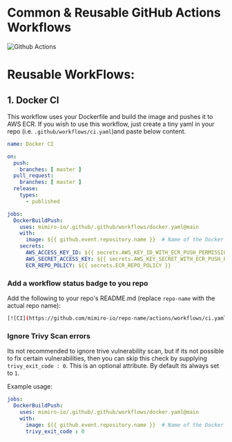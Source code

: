 
# Common & Reusable GitHub Actions Workflows

![Github Actions](https://avatars.githubusercontent.com/u/44036562?s=200&v=4)

# Reusable WorkFlows:

## 1. Docker CI

This workflow uses your Dockerfile and build the image and pushes it to AWS ECR.
If you wish to use this workflow, just create a tiny yaml in your repo (i.e. `.github/workflows/ci.yaml`)and paste below content.

```yaml
name: Docker CI

on:
  push:
    branches: [ master ]
  pull_request:
    branches: [ master ]
  release:
    types:
      - published

jobs:
  DockerBuildPush:
    uses: mimiro-io/.github/.github/workflows/docker.yaml@main
    with:
      image: ${{ github.event.repository.name }}  # Name of the Docker Image (without tags and registery name)
    secrets:
      AWS_ACCESS_KEY_ID: ${{ secrets.AWS_KEY_ID_WITH_ECR_PUSH_PERMISSION }}
      AWS_SECRET_ACCESS_KEY: ${{ secrets.AWS_KEY_SECRET_WITH_ECR_PUSH_PERMISSION }}
      ECR_REPO_POLICY: ${{ secrets.ECR_REPO_POLICY }}

```

### Add a workflow status badge to you repo

Add the following to your repo's README.md (replace `repo-name` with the actual repo name):

```sh
[![CI](https://github.com/mimiro-io/repo-name/actions/workflows/ci.yaml/badge.svg)](https://github.com/mimiro-io/repo-name/actions/workflows/ci.yaml)
```

### Ignore Trivy Scan errors

Its not recommended to ignore trive vulnerability scan, but if its not possible to fix
certain vulnerabilities, then you can skip this check by supplying `trivy_exit_code : 0`. 
This is an optional attribute. By default its always set to `1`. 

Example usage:  

```yaml
jobs:
  DockerBuildPush:
    uses: mimiro-io/.github/.github/workflows/docker.yaml@main
    with:
      image: ${{ github.event.repository.name }}  # Name of the Docker Image (without tags and registery name)
      trivy_exit_code : 0
```
